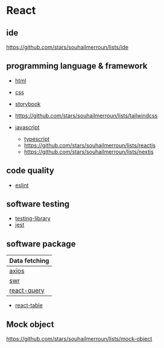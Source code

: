 # React

## ide

https://github.com/stars/souhailmerroun/lists/ide

## programming language & framework

* [html](https://github.com/souhailmerroun-software-development/html)

* [css](https://github.com/souhailmerroun-software-development/css)
 * [storybook](https://github.com/souhailmerroun-software-development/storybook)
 *  https://github.com/stars/souhailmerroun/lists/tailwindcss

* [javascript](https://github.com/souhailmerroun-software-development/javascript)
  * [typescript](https://github.com/souhailmerroun-software-development/typescript)
   * https://github.com/stars/souhailmerroun/lists/reactjs
   * https://github.com/stars/souhailmerroun/lists/nextjs

## code quality

* [eslint](https://github.com/souhailmerroun-software-development/eslint)

## software testing

* [testing-library](https://github.com/souhailmerroun-software-development/testing-library)
* [jest](https://github.com/souhailmerroun-software-development/jest)

## software package

| Data fetching |
| ----------- |
| [axios](https://github.com/souhailmerroun-software-development/axios) |
| [swr](https://github.com/souhailmerroun-software-development/swr) |
| [react-query](https://github.com/souhailmerroun-software-development/react-query) |

* [react-table](https://github.com/souhailmerroun-software-development/react-table)

## Mock object

https://github.com/stars/souhailmerroun/lists/mock-object
